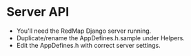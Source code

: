 # Server API

* You'll need the RedMap Django server running.
* Duplicate/rename the AppDefines.h.sample under Helpers.
* Edit the AppDefines.h with correct server settings.
